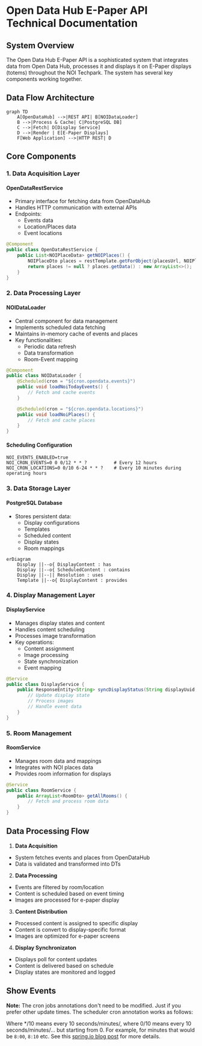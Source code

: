 <!--
SPDX-FileCopyrightText: NOI Techpark <digital@noi.bz.it>

SPDX-License-Identifier: CC0-1.0
-->
# Open Data Hub E-Paper API Technical Documentation

## System Overview

The Open Data Hub E-Paper API is a sophisticated system that integrates data from Open Data Hub, processes it and displays it on E-Paper displays (totems) throughout the NOI Techpark. The system has several key components working together.

## Data Flow Architecture

```mermaid
graph TD
	A[OpenDataHub] -->|REST API| B[NOIDataLoader]
	B -->|Process & Cache| C|PostgreSQL DB]
	C -->|Fetch| D[Display Service]
	D -->|Render | E[E-Paper Displays]
	F[Web Application] -->|HTTP REST| D
```

## Core Components

### 1. Data Acquisition Layer

#### OpenDataRestService
- Primary interface for fetching data from OpenDataHub
- Handles HTTP communication with external APIs
- Endpoints:
	- Events data
	- Location/Places data
	- Event locations

```java
@Component
public class OpenDataRestService {
	public List<NOIPlaceData> getNOIPlaces() {
		NOIPlaceDto places = restTemplate.getForObject(placesUrl, NOIPlaceDto.class);
		return places != null ? places.getData() : new ArrayList<>();
	}
}
```

### 2. Data Processing Layer

#### NOIDataLoader
- Central component for data management
- Implements scheduled data fetching
- Maintains in-memory cache of events and places
- Key functionalities:
	- Periodic data refresh
	- Data transformation
	- Room-Event mapping

```java
@Component
public class NOIDataLoader {
	@Scheduled(cron = "${cron.opendata.events}")
	public void loadNoiTodayEvents() {
		// Fetch and cache events
	}

	@Scheduled(cron = "${cron.opendata.locations}")
	public void loadNoiPlaces() {
		// Fetch and cache places
	}
}
```

#### Scheduling Configuration
```properties
NOI_EVENTS_ENABLED=true
NOI_CRON_EVENTS=0 0 0/12 * * ?			# Every 12 hours
NOI_CRON_LOCATIONS=0 0/10 6-24 * * ?	# Every 10 minutes during operating hours
```

### 3. Data Storage Layer

#### PostgreSQL Database
- Stores persistent data:
	- Display configurations
	- Templates
	- Scheduled content
	- Display states
	- Room mappings

```mermaid
erDiagram
	Display ||--o{ DisplayContent : has
	Display ||--o{ ScheduledContent : contains
	Display ||--|| Resolution : uses
	Template ||--o{ DisplayContent : provides
```

### 4. Display Management Layer

#### DisplayService
- Manages display states and content
- Handles content scheduling
- Processes image transformation
- Key operations:
	- Content assignment
	- Image processing
	- State synchronization
	- Event mapping

```java
@Service
public class DisplayService {
	public ResponseEntity<String> syncDisplayStatus(String displayUuid, DisplayStateDto stateDto) {
		// Update display state
		// Process images
		// Handle event data
	}
}

```

### 5. Room Management

#### RoomService
- Manages room data and mappings
- Integrates with NOI places data
- Provides room information for displays

```java
@Service
public class RoomService {
	public ArrayList<RoomDto> getAllRooms() {
		// Fetch and process room data
	}
}
```

## Data Processing Flow
1. **Data Acquisition**
- System fetches events and places from OpenDataHub
- Data is validated and transformed into DTs

2. **Data Processing**
- Events are filtered by room/location
- Content is scheduled based on event timing
- Images are processed for e-paper display

3. **Content Distribution**
- Processed content is assigned to specific display
- Content is convert to display-specific format
- Images are optimized for e-paper screens

4. **Display Synchronizaton**
- Displays poll for content updates
- Content is delivered based on schedule
- Display states are monitored and logged

## Show Events

**Note:** The cron jobs annotations don't need to be modified. Just if you prefer other update times.
The scheduler cron annotation works as follows:


Where */10 means every 10 seconds/minutes/, where 0/10 means every 10 seconds/minutes/... but starting from 0. For example, for minutes that would be `8:00`, `8:10` etc. See this [spring.io blog post](https://spring.io/blog/2020/11/10/new-in-spring-5-3-improved-cron-expressions) for more details.

